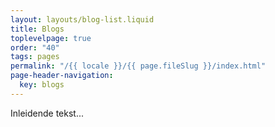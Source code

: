 ```yaml
---
layout: layouts/blog-list.liquid
title: Blogs
toplevelpage: true
order: "40"
tags: pages
permalink: "/{{ locale }}/{{ page.fileSlug }}/index.html"
page-header-navigation:
  key: blogs
---
```


Inleidende tekst...
